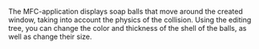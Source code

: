The MFC-application displays soap balls that move around the created window, taking into account the physics of the collision. Using the editing tree, you can change the color and thickness of the shell of the balls, as well as change their size.
